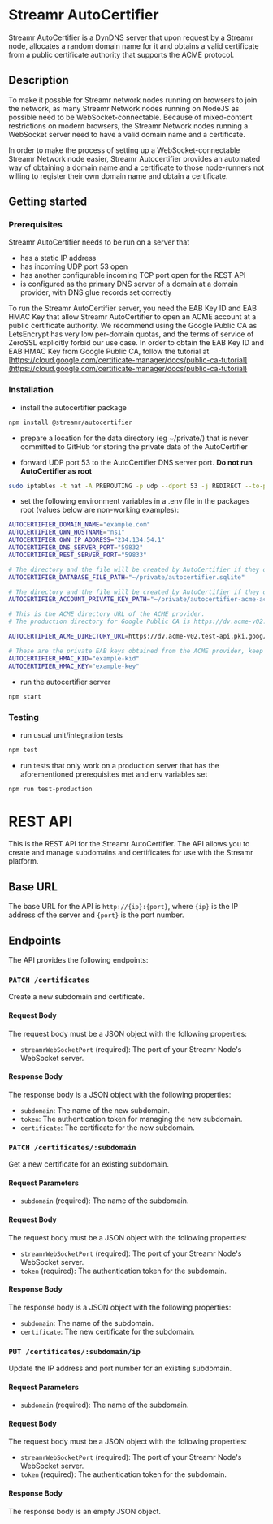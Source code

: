 # Streamr AutoCertifier

Streamr AutoCertifier is a DynDNS server that upon request by a Streamr node, allocates a random domain name for it and obtains a valid certificate from a public certificate authority that supports the ACME protocol.

## Description

To make it possble for Streamr network nodes running on browsers to join the network, 
as many Streamr Network nodes running on NodeJS as possible need to be WebSocket-connectable. Because of mixed-content restrictions on modern browsers, the Streamr Network nodes running a WebSocket server need to have a valid domain name and a certificate.

In order to make the process of setting up a WebSocket-connectable Streamr Network node easier, Streamr Autocertifier provides an automated way of obtaining a domain name and a certificate to those node-runners not willing to register their own domain name and obtain a certificate.

## Getting started

### Prerequisites

Streamr AutoCertifier needs to be run on a server that
* has a static IP address
* has incoming UDP port 53 open
* has another configurable incoming TCP port open for the REST API
* is configured as the primary DNS server of a domain at a domain provider, with DNS glue records set correctly

To run the Streamr AutoCertifier server, you need the EAB Key ID and EAB HMAC Key that allow Streamr AutoCertifier to open an  ACME account at a public certificate authority. We recommend using the Google Public CA as LetsEncrypt has very low per-domain quotas, and the terms of service of ZeroSSL explicitly forbid our use case. In order to obtain the EAB Key ID and EAB HMAC Key from Google Public CA, follow the tutorial at [https://cloud.google.com/certificate-manager/docs/public-ca-tutorial](https://cloud.google.com/certificate-manager/docs/public-ca-tutorial)

### Installation

* install the autocertifier package
```bash
npm install @streamr/autocertifier
```
* prepare a location for the data directory (eg ~/private/) that is never committed to GitHub for storing the private data of the AutoCertifier

* forward UDP port 53 to the AutoCertifier DNS server port. __Do not run AutoCertifier as root__
```bash
sudo iptables -t nat -A PREROUTING -p udp --dport 53 -j REDIRECT --to-ports 59832  
```

* set the following environment variables in a .env file in the packages root (values below are non-working examples):

```bash
AUTOCERTIFIER_DOMAIN_NAME="example.com"
AUTOCERTIFIER_OWN_HOSTNAME="ns1"
AUTOCERTIFIER_OWN_IP_ADDRESS="234.134.54.1"
AUTOCERTIFIER_DNS_SERVER_PORT="59832"
AUTOCERTIFIER_REST_SERVER_PORT="59833"

# The directory and the file will be created by AutoCertifier if they do not exist
AUTOCERTIFIER_DATABASE_FILE_PATH="~/private/autocertifier.sqlite"

# The directory and the file will be created by AutoCertifier if they do not exist
AUTOCERTIFIER_ACCOUNT_PRIVATE_KEY_PATH="~/private/autocertifier-acme-account-private-key.pem"

# This is the ACME directory URL of the ACME provider.
# The production directory for Google Public CA is https://dv.acme-v02.api.pki.goog/directory

AUTOCERTIFIER_ACME_DIRECTORY_URL=https://dv.acme-v02.test-api.pki.goog/directory

# These are the private EAB keys obtained from the ACME provider, keep them safe!
AUTOCERTIFIER_HMAC_KID="example-kid"
AUTOCERTIFIER_HMAC_KEY="example-key"
```

* run the autocertifier server
```bash
npm start
```

### Testing

* run usual unit/integration tests
```bash
npm test
```

* run tests that only work on a production server that has the aforementioned prerequisites met and env variables set
```bash
npm run test-production
```

# REST API

This is the REST API for the Streamr AutoCertifier. The API allows you to create and manage subdomains and certificates for use with the Streamr platform.

## Base URL

The base URL for the API is `http://{ip}:{port}`, where `{ip}` is the IP address of the server and `{port}` is the port number.

## Endpoints

The API provides the following endpoints:

### `PATCH /certificates`

Create a new subdomain and certificate.

#### Request Body

The request body must be a JSON object with the following properties:

- `streamrWebSocketPort` (required): The port of your Streamr Node's WebSocket server.

#### Response Body

The response body is a JSON object with the following properties:

- `subdomain`: The name of the new subdomain.
- `token`: The authentication token for managing the new subdomain.
- `certificate`: The certificate for the new subdomain.

### `PATCH /certificates/:subdomain`

Get a new certificate for an existing subdomain.

#### Request Parameters

- `subdomain` (required): The name of the subdomain.

#### Request Body

The request body must be a JSON object with the following properties:

- `streamrWebSocketPort` (required): The port of your Streamr Node's WebSocket server.
- `token` (required): The authentication token for the subdomain.

#### Response Body

The response body is a JSON object with the following properties:

- `subdomain`: The name of the subdomain.
- `certificate`: The new certificate for the subdomain.

### `PUT /certificates/:subdomain/ip`

Update the IP address and port number for an existing subdomain.

#### Request Parameters

- `subdomain` (required): The name of the subdomain.

#### Request Body

The request body must be a JSON object with the following properties:

- `streamrWebSocketPort` (required): The port of your Streamr Node's WebSocket server.
- `token` (required): The authentication token for the subdomain.

#### Response Body

The response body is an empty JSON object.
